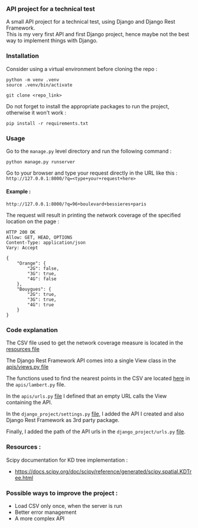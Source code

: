 ### API project for a technical test

A small API project for a technical test, using Django and Django Rest Framework.   
This is my very first API and first Django project, hence maybe not the best way to implement things with Django.

### Installation

Consider using a virtual environment before cloning the repo : 
```
python -m venv .venv
source .venv/bin/activate
```

`git clone <repo_link>`

Do not forget to install the appropriate packages to run the project,
otherwise it won't work :  

`pip install -r requirements.txt`

### Usage
Go to the `manage.py` level directory and run the following command : 

`python manage.py runserver`

Go to your browser and type your request directly in the URL like this : 
`http://127.0.0.1:8000/?q=<type+your+request+here>`

#### Example : 

`http://127.0.0.1:8000/?q=96+boulevard+bessieres+paris`

The request will result in printing the network coverage of the specified location on the page : 
``` 
HTTP 200 OK
Allow: GET, HEAD, OPTIONS
Content-Type: application/json
Vary: Accept

{
    "Orange": {
        "2G": false,
        "3G": true,
        "4G": false
    },
    "Bouygues": {
        "2G": true,
        "3G": true,
        "4G": true
    }
}
```

### Code explanation
The CSV file used to get the network coverage measure is located in the [resources file](resources)

The Django Rest Framework API comes into a single View class in the [apis/views.py file](apis/views.py) 

The functions used to find the nearest points in the CSV are located [here](apis/lambert.py) in the `apis/lambert.py` file.

In the `apis/urls.py` [file](apis/urls.py) I defined that an empty URL calls the View containing the API.

In the `django_project/settings.py` [file](django_project/settings.py), I added the API I created and also
Django Rest Framework as 3rd party package.

Finally, I added the path of the API urls in the `django_project/urls.py` [file](django_project/urls.py).


### Resources :
Scipy documentation for KD tree implementation :
- https://docs.scipy.org/doc/scipy/reference/generated/scipy.spatial.KDTree.html

### Possible ways to improve the project :

- Load CSV only once, when the server is run
- Better error management
- A more complex API